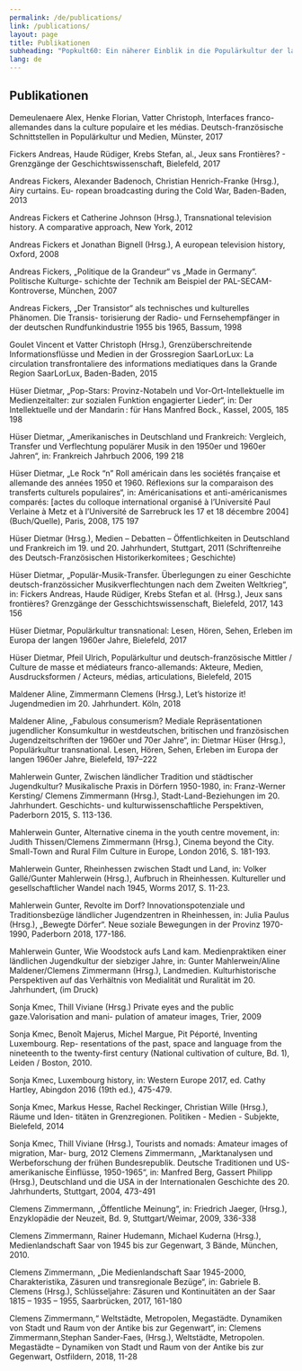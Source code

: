 ```yaml
---
permalink: /de/publications/
link: /publications/
layout: page
title: Publikationen
subheading: "Popkult60: Ein näherer Einblik in die Populärkultur der langen 1960er Jahren"
lang: de
---
```


<!-- more -->
## Publikationen

Demeulenaere Alex, Henke Florian, Vatter Christoph, Interfaces franco-allemandes dans la culture populaire et les médias. Deutsch-französische Schnittstellen in Populärkultur und Medien, Münster, 2017 

Fickers Andreas, Haude Rüdiger, Krebs Stefan, al., Jeux sans Frontières? - Grenzgänge der Geschichtswissenschaft, Bielefeld, 2017

Andreas Fickers, Alexander Badenoch, Christian Henrich-Franke (Hrsg.), Airy curtains. Eu- ropean broadcasting during the Cold War, Baden-Baden,  2013

Andreas Fickers et Catherine Johnson (Hrsg.), Transnational television history. A comparative approach, New York, 2012

Andreas Fickers et Jonathan Bignell (Hrsg.), A european television history, Oxford, 2008

Andreas Fickers, „Politique de la Grandeur“ vs „Made in Germany“. Politische Kulturge-
schichte der Technik am Beispiel der PAL-SECAM-Kontroverse, München, 2007

Andreas Fickers, „Der Transistor“ als technisches und kulturelles Phänomen. Die Transis- torisierung der Radio- und Fernsehempfänger in der deutschen Rundfunkindustrie 1955 bis 1965, Bassum, 1998

Goulet Vincent et Vatter Christoph (Hrsg.), Grenzüberschreitende Informationsflüsse und Medien in der Grossregion SaarLorLux: La circulation transfrontaliere des informations mediatiques dans la Grande Region SaarLorLux, Baden-Baden, 2015

Hüser Dietmar, „Pop-Stars: Provinz-Notabeln und Vor-Ort-Intellektuelle im Medienzeitalter: zur sozialen Funktion engagierter Lieder“, in: Der Intellektuelle und der Mandarin : für Hans Manfred Bock., Kassel, 2005, 185 198 

Hüser Dietmar, „Amerikanisches in Deutschland und Frankreich: Vergleich, Transfer und Verflechtung populärer Musik in den 1950er und 1960er Jahren“, in: Frankreich Jahrbuch 2006, 199 218 

Hüser Dietmar, „Le Rock “n” Roll américain dans les sociétés française et allemande des années 1950 et 1960. Réflexions sur la comparaison des transferts culturels populaires“, in: Américanisations et anti-américanismes comparés: [actes du colloque international organisé à l’Université Paul Verlaine à Metz et à l’Université de Sarrebruck les 17 et 18 décembre 2004] (Buch/Quelle), Paris, 2008, 175 197 

Hüser Dietmar (Hrsg.), Medien – Debatten – Öffentlichkeiten in Deutschland und Frankreich im 19. und 20. Jahrhundert, Stuttgart, 2011 (Schriftenreihe des Deutsch-Französischen Historikerkomitees ; Geschichte) 

Hüser Dietmar, „Populär-Musik-Transfer. Überlegungen zu einer Geschichte deutsch-französsicher Musikverflechtungen nach dem Zweiten Weltkrieg“, in: Fickers Andreas, Haude Rüdiger, Krebs Stefan et al. (Hrsg.), Jeux sans frontières? Grenzgänge der Gesschichtswissenschaft, Bielefeld, 2017, 143 156 

Hüser Dietmar, Populärkultur transnational: Lesen, Hören, Sehen, Erleben im Europa der langen 1960er Jahre, Bielefeld, 2017 

Hüser Dietmar, Pfeil Ulrich, Populärkultur und deutsch-französische Mittler / Culture de masse et médiateurs franco-allemands: Akteure, Medien, Ausdrucksformen / Acteurs, médias, articulations, Bielefeld, 2015

Maldener Aline, Zimmermann Clemens (Hrsg.), Let’s historize it! Jugendmedien im 20. Jahrhundert. Köln, 2018

Maldener Aline, „Fabulous consumerism? Mediale Repräsentationen jugendlicher Konsumkultur in westdeutschen, britischen und französischen Jugendzeitschriften der 1960er und 70er Jahre“, in: Dietmar Hüser (Hrsg.), Populärkultur transnational. Lesen, Hören, Sehen, Erleben im Europa der langen 1960er Jahre, Bielefeld, 197–222

Mahlerwein Gunter, Zwischen ländlicher Tradition und städtischer Jugendkultur? Musikalische Praxis in Dörfern 1950-1980, in: Franz-Werner Kersting/ Clemens Zimmermann (Hrsg.), Stadt-Land-Beziehungen im 20. Jahrhundert. Geschichts- und kulturwissenschaftliche Perspektiven, Paderborn 2015, S. 113-136.

Mahlerwein Gunter, Alternative cinema in the youth centre movement, in: Judith Thissen/Clemens Zimmermann (Hrsg.), Cinema beyond the City. Small-Town and Rural Film Culture in Europe, London 2016, S. 181-193.

Mahlerwein Gunter, Rheinhessen zwischen Stadt und Land, in: Volker Gallé/Gunter Mahlerwein (Hrsg.), Aufbruch in Rheinhessen. Kultureller und gesellschaftlicher Wandel nach 1945, Worms 2017, S. 11-23.

Mahlerwein Gunter, Revolte im Dorf? Innovationspotenziale und Traditionsbezüge ländlicher Jugendzentren in Rheinhessen, in: Julia Paulus (Hrsg.), „Bewegte Dörfer“. Neue soziale Bewegungen in der Provinz 1970-1990, Paderborn 2018, 177-186.

Mahlerwein Gunter, Wie Woodstock aufs Land kam. Medienpraktiken einer ländlichen Jugendkultur der siebziger Jahre, in: Gunter Mahlerwein/Aline Maldener/Clemens Zimmermann (Hrsg.), Landmedien. Kulturhistorische Perspektiven auf das Verhältnis von Medialität und Ruralität im 20. Jahrhundert, (im Druck)

Sonja Kmec, Thill Viviane (Hrsg.) Private eyes and the public gaze.Valorisation and mani- pulation of amateur images, Trier, 2009

Sonja Kmec, Benoît Majerus, Michel Margue, Pit Péporté, Inventing Luxembourg. Rep- resentations of the past, space and language from the nineteenth to the twenty-first century (National cultivation of culture, Bd. 1), Leiden / Boston, 2010.

Sonja Kmec, Luxembourg history, in: Western Europe 2017, ed. Cathy Hartley, Abingdon 2016 (19th ed.), 475-479.

Sonja Kmec, Markus Hesse, Rachel Reckinger, Christian Wille (Hrsg.), Räume und Iden- titäten in Grenzregionen. Politiken - Medien - Subjekte, Bielefeld, 2014

Sonja Kmec, Thill Viviane (Hrsg.), Tourists and nomads: Amateur images of migration, Mar- burg, 2012
Clemens Zimmermann, „Marktanalysen und Werbeforschung der frühen Bundesrepublik. Deutsche Traditionen und US-amerikanische Einflüsse, 1950-1965“, in: Manfred Berg, Gassert Philipp (Hrsg.), Deutschland und die USA in der Internationalen Geschichte des 20. Jahrhunderts, Stuttgart, 2004, 473-491 

Clemens Zimmermann, „Öffentliche Meinung“, in: Friedrich Jaeger, (Hrsg.), Enzyklopädie der Neuzeit, Bd. 9, Stuttgart/Weimar, 2009, 336-338 

Clemens Zimmermann, Rainer Hudemann, Michael Kuderna (Hrsg.), Medienlandschaft Saar von 1945 bis zur Gegenwart, 3 Bände, München, 2010. 

Clemens Zimmermann, „Die Medienlandschaft Saar 1945-2000, Charakteristika, Zäsuren und transregionale Bezüge“, in: Gabriele B. Clemens (Hrsg.), Schlüsseljahre: Zäsuren und Kontinuitäten an der Saar 1815 – 1935 – 1955, Saarbrücken, 2017, 161-180 

Clemens Zimmermann,“ Weltstädte, Metropolen, Megastädte. Dynamiken von Stadt und Raum von der Antike bis zur Gegenwart“, in: Clemens Zimmermann,Stephan Sander-Faes, (Hrsg.), Weltstädte, Metropolen. Megastädte – Dynamiken von Stadt und Raum von der Antike bis zur Gegenwart, Ostfildern, 2018, 11-28 
